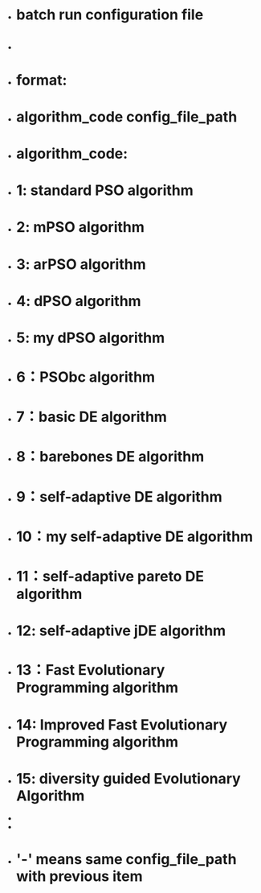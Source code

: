   * # batch run configuration file
  * #
  * # format:
  * # algorithm\_code config\_file\_path
  * # algorithm\_code:
  * #  1: standard PSO algorithm
  * #  2: mPSO algorithm
  * #  3: arPSO algorithm
  * #  4: dPSO algorithm
  * #  5: my dPSO algorithm
  * #  6：PSObc algorithm
  * #	 7：basic DE algorithm
  * #  8：barebones DE algorithm
  * #  9：self-adaptive DE algorithm
  * #  10：my self-adaptive DE algorithm
  * #  11：self-adaptive pareto DE algorithm
  * #  12: self-adaptive jDE algorithm
  * #  13：Fast Evolutionary Programming algorithm
  * #  14: Improved Fast Evolutionary Programming algorithm
  * #  15: diversity guided Evolutionary Algorithm
  * 
  * 
  * # '-' means same config\_file\_path with previous item